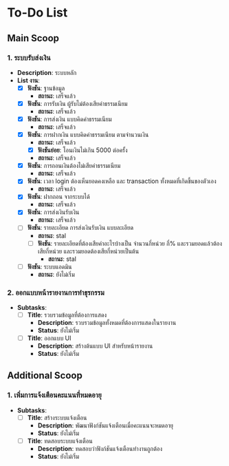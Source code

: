 # To-Do List

## Main Scoop
### 1. ระบบรับส่งเงิน
- **Description**: ระบบหลัก
- **List งาน**:
  - [x] **ฟังชัน**: ฐานข้อมูล
    - **สถานะ**: เสร็จแล้ว
  - [x] **ฟังชัน**: การรับเงิน ผู้รับไม่ต้องเสียค่าธรรมเนียม
    - **สถานะ**: เสร็จแล้ว
  - [x] **ฟังชัน**: การส่งเงิน แบบคิดค่าธรรมเนียม
    - **สถานะ**: เสร็จแล้ว
  - [x] **ฟังชัน**: การฝากเงิน แบบคิดค่าธรรมเนียม ตามจำนวนเงิน
    - **สถานะ**: เสร็จแล้ว
    - [x] **ฟังชันย่อย**: โอนเงินไม่เกิน 5000 ต่อครั้ง
    - **สถานะ**: เสร็จแล้ว
  - [x] **ฟังชัน**: การถอนเงินต้องไม่เสียค่าธรรมเนียม
    - **สถานะ**: เสร็จแล้ว
  - [x] **ฟังชัน**: เวลา login ต้องเห็นยอดคงเหลือ และ transaction ทั้งหมดที่เกิดขึ้นของตัวเอง
    - **สถานะ**: เสร็จแล้ว
  - [x] **ฟังชัน**: ฝากถอน จากระบบได้
    - **สถานะ**: เสร็จแล้ว
  - [x] **ฟังชัน**: การส่งเงินรับเงิน
    - **สถานะ**: เสร็จแล้ว
  - [ ] **ฟังชัน**: รายละเอียด การส่งเงินรับเงิน แบบละเอียด
    - **สถานะ**: stal
    - [ ] **ฟังชัน**: รายละเอียดที่ต้องเสียค่าอะไรบ้างเป็น จำนวนกี่หน่วย กี่% และรวมยอดแล้วต้องเสียกี่หน่วย และรวมยอดต้องเสียกี่หน่วยเป็นต้น
      - **สถานะ**: stal
  - [ ] **ฟังชัน**: ระบบแอดมิน
    - **สถานะ**: ยังไม่เริ่ม
### 2. ออกแบบหน้ารายงานการทำธุรกรรม
- **Subtasks**:
  - [ ] **Title**: รวบรวมข้อมูลที่ต้องการแสดง
    - **Description**: รวบรวมข้อมูลทั้งหมดที่ต้องการแสดงในรายงาน
    - **Status**: ยังไม่เริ่ม
  - [ ] **Title**: ออกแบบ UI
    - **Description**: สร้างต้นแบบ UI สำหรับหน้ารายงาน
    - **Status**: ยังไม่เริ่ม
## Additional Scoop
### 1. เพิ่มการแจ้งเตือนคะแนนที่หมดอายุ
- **Subtasks**:
  - [ ] **Title**: สร้างระบบแจ้งเตือน
    - **Description**: พัฒนาฟังก์ชันแจ้งเตือนเมื่อคะแนนจะหมดอายุ
    - **Status**: ยังไม่เริ่ม
  - [ ] **Title**: ทดสอบระบบแจ้งเตือน
    - **Description**: ทดสอบว่าฟังก์ชันแจ้งเตือนทำงานถูกต้อง
    - **Status**: ยังไม่เริ่ม
